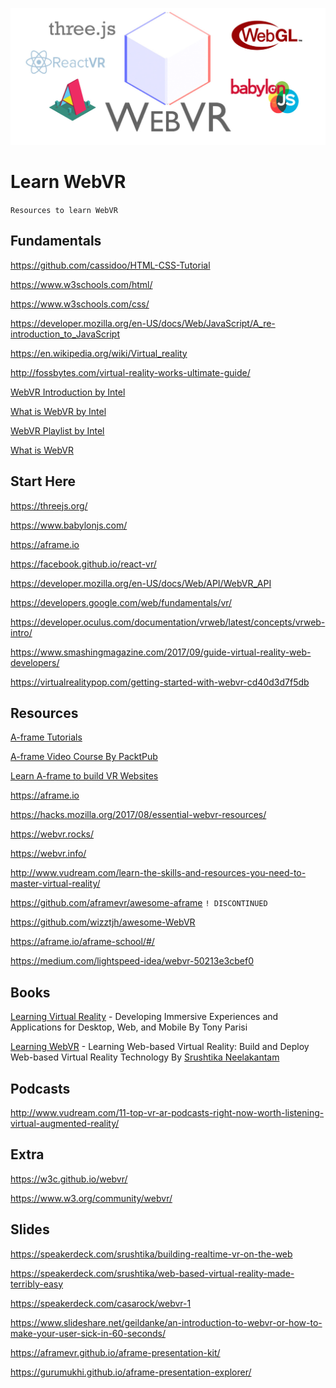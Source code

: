 ![webvr](https://raw.githubusercontent.com/vyaspranjal33/images/master/webvr.jpg)

# Learn WebVR

`Resources to learn WebVR`

## Fundamentals

https://github.com/cassidoo/HTML-CSS-Tutorial

https://www.w3schools.com/html/

https://www.w3schools.com/css/

https://developer.mozilla.org/en-US/docs/Web/JavaScript/A_re-introduction_to_JavaScript

https://en.wikipedia.org/wiki/Virtual_reality

http://fossbytes.com/virtual-reality-works-ultimate-guide/

[WebVR Introduction by Intel](https://www.youtube.com/watch?v=E0LgYi4nf-o)

[What is WebVR by Intel](https://youtu.be/fsRz59bmyR4?list=PLg-UKERBljNxNcpABiY0uIoxtE-7ZXvsd)

[WebVR Playlist by Intel](https://www.youtube.com/watch?v=HyThSfCwnh0&list=PLg-UKERBljNzFxI0JmFOehQNfZ_Cf6SgD)

[What is WebVR](https://www.youtube.com/watch?v=Le8pTXQqM3s)

## Start Here

https://threejs.org/

https://www.babylonjs.com/

https://aframe.io

https://facebook.github.io/react-vr/

https://developer.mozilla.org/en-US/docs/Web/API/WebVR_API

https://developers.google.com/web/fundamentals/vr/

https://developer.oculus.com/documentation/vrweb/latest/concepts/vrweb-intro/

https://www.smashingmagazine.com/2017/09/guide-virtual-reality-web-developers/

https://virtualrealitypop.com/getting-started-with-webvr-cd40d3d7f5db

## Resources

[A-frame Tutorials](https://www.youtube.com/watch?v=dv6_C4UqTfs&list=PLRtjMdoYXLf4inSULAHyCMqpIUj4cmBTr)

[A-frame Video Course By PacktPub](https://www.packtpub.com/web-development/frame-web-vr-programming-tutorial-series-virtual-reality-video)

[Learn A-frame to build VR Websites](https://www.udemy.com/webvr-with-a-frame-coding-for-virtual-reality-websites/)

https://aframe.io

https://hacks.mozilla.org/2017/08/essential-webvr-resources/

https://webvr.rocks/

https://webvr.info/

http://www.vudream.com/learn-the-skills-and-resources-you-need-to-master-virtual-reality/

https://github.com/aframevr/awesome-aframe `! DISCONTINUED `

https://github.com/wizztjh/awesome-WebVR

https://aframe.io/aframe-school/#/

https://medium.com/lightspeed-idea/webvr-50213e3cbef0

## Books

[Learning Virtual Reality](https://www.amazon.in/Learning-Developing-Immersive-Experiences-Applications/dp/9352132572) - Developing Immersive Experiences and Applications for Desktop, Web, and Mobile By Tony Parisi

[Learning WebVR](https://www.amazon.in/Learning-Web-based-Virtual-Reality-Technology/dp/1484227093) - Learning Web-based Virtual Reality: Build and Deploy Web-based Virtual Reality Technology
By [Srushtika Neelakantam](https://github.com/Srushtika) 

## Podcasts

http://www.vudream.com/11-top-vr-ar-podcasts-right-now-worth-listening-virtual-augmented-reality/

## Extra

https://w3c.github.io/webvr/

https://www.w3.org/community/webvr/

## Slides

https://speakerdeck.com/srushtika/building-realtime-vr-on-the-web

https://speakerdeck.com/srushtika/web-based-virtual-reality-made-terribly-easy

https://speakerdeck.com/casarock/webvr-1

https://www.slideshare.net/geildanke/an-introduction-to-webvr-or-how-to-make-your-user-sick-in-60-seconds/

https://aframevr.github.io/aframe-presentation-kit/

https://gurumukhi.github.io/aframe-presentation-explorer/
